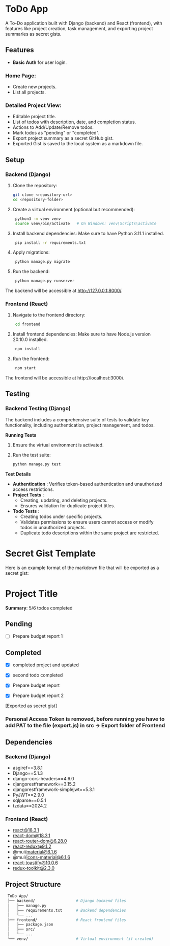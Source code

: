 # ToDo App

A To-Do application built with Django (backend) and React (frontend), with features like project creation, task management, and exporting project summaries as secret gists.

## Features

- **Basic Auth** for user login.

### Home Page:
- Create new projects.
- List all projects.

### Detailed Project View:
- Editable project title.
- List of todos with description, date, and completion status.
- Actions to Add/Update/Remove todos.
- Mark todos as "pending" or "completed".
- Export project summary as a secret GitHub gist.
- Exported Gist is saved to the local system as a markdown file.

## Setup

### Backend (Django)

1. Clone the repository:

   ```bash
   git clone <repository-url>
   cd <repository-folder>


2. Create a virtual environment (optional but recommended):

   ```bash
    python3 -m venv venv
    source venv/bin/activate   # On Windows: venv\Scripts\activate

3. Install backend dependencies: Make sure to have Python 3.11.1 installed.

   ```bash
    pip install -r requirements.txt

4. Apply migrations:

   ```bash
    python manage.py migrate

5. Run the backend:

   ```bash
    python manage.py runserver

The backend will be accessible at http://127.0.0.1:8000/.

### Frontend (React)

1. Navigate to the frontend directory:

   ```bash
    cd frontend

2. Install frontend dependencies: Make sure to have Node.js version 20.10.0 installed.

   ```bash
    npm install

3. Run the frontend:

   ```bash
    npm start

The frontend will be accessible at http://localhost:3000/.

## Testing

### Backend Testing (Django)
The backend includes a comprehensive suite of tests to validate key functionality, including authentication, project management, and todos.

**Running Tests**

1. Ensure the virtual environment is activated.

2. Run the test suite:

   ```bash
   python manage.py test

**Test Details**

- **Authentication** : Verifies token-based authentication and unauthorized access restrictions.
- **Project Tests** :
   - Creating, updating, and deleting projects.
   - Ensures validation for duplicate project titles.
- **Todo Tests** :
   - Creating todos under specific projects.
   - Validates permissions to ensure users cannot access or modify todos in unauthorized projects.
   - Duplicate todo descriptions within the same project are restricted.

# Secret Gist Template

Here is an example format of the markdown file that will be exported as a secret gist:


# Project Title

**Summary**: 5/6 todos completed

## Pending
- [ ] Prepare budget report 1

## Completed
- [x] completed project and updated
- [x] second todo completed
- [x] Prepare budget report
- [x] Prepare budget report 2


[Exported as secret gist]


### Personal Access Token is removed, before running you have to add PAT to the file (export.js) in src -> Export folder of Frontend 



## Dependencies

### Backend (Django)

- asgiref==3.8.1
- Django==5.1.3
- django-cors-headers==4.6.0
- djangorestframework==3.15.2
- djangorestframework-simplejwt==5.3.1
- PyJWT==2.9.0
- sqlparse==0.5.1
- tzdata==2024.2

### Frontend (React)

- react@18.3.1
- react-dom@18.3.1
- react-router-dom@6.28.0
- react-redux@9.1.2
- @mui/material@6.1.6
- @mui/icons-material@6.1.6
- react-toastify@10.0.6
- redux-toolkit@2.3.0


## Project Structure

   ```bash
    ToDo App/
    ├── backend/                  # Django backend files
    │   ├── manage.py
    │   ├── requirements.txt      # Backend dependencies
    │   └── ...
    ├── frontend/                 # React frontend files
    │   ├── package.json
    │   ├── src/
    │   └── ...
    └── venv/                     # Virtual environment (if created)


   
